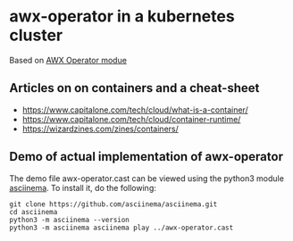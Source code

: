 # awx-operator in a kubernetes cluster

Based on [AWX Operator modue](https://github.com/ansible/awx-operator)

## Articles on on containers and a cheat-sheet

- https://www.capitalone.com/tech/cloud/what-is-a-container/
- https://www.capitalone.com/tech/cloud/container-runtime/
- https://wizardzines.com/zines/containers/

## Demo of actual implementation of awx-operator

The demo file awx-operator.cast can be viewed using the python3 module 
[asciinema](https://github.com/asciinema/asciinema.git). To install it,
do the following:

    git clone https://github.com/asciinema/asciinema.git
    cd asciinema
    python3 -m asciinema --version
    python3 -m asciinema asciinema play ../awx-operator.cast
